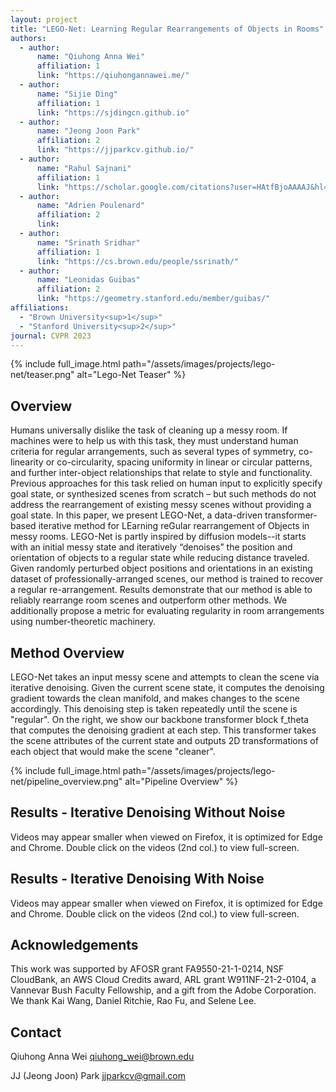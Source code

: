 ```yaml
---
layout: project
title: "LEGO-Net: Learning Regular Rearrangements of Objects in Rooms"
authors:
  - author:
      name: "Qiuhong Anna Wei"
      affiliation: 1
      link: "https://qiuhongannawei.me/"
  - author:
      name: "Sijie Ding"
      affiliation: 1
      link: "https://sjdingcn.github.io"
  - author:
      name: "Jeong Joon Park"
      affiliation: 2
      link: "https://jjparkcv.github.io/"
  - author:
      name: "Rahul Sajnani"
      affiliation: 1
      link: "https://scholar.google.com/citations?user=HAtfBjoAAAAJ&hl=en&oi=ao"
  - author:
      name: "Adrien Poulenard"
      affiliation: 2
      link:
  - author:
      name: "Srinath Sridhar"
      affiliation: 1
      link: "https://cs.brown.edu/people/ssrinath/"
  - author:
      name: "Leonidas Guibas"
      affiliation: 2
      link: "https://geometry.stanford.edu/member/guibas/"
affiliations:
  - "Brown University<sup>1</sup>"
  - "Stanford University<sup>2</sup>"
journal: CVPR 2023
---
```


{% include full_image.html path="/assets/images/projects/lego-net/teaser.png" alt="Lego-Net Teaser" %}

## Overview

Humans universally dislike the task of cleaning up a messy room. If machines were to help us with this task, they must understand human criteria for regular arrangements, such as several types of symmetry, co-linearity or co-circularity, spacing uniformity in linear or circular patterns, and further inter-object relationships that relate to style and functionality. Previous approaches for this task relied on human input to explicitly specify goal state, or synthesized scenes from scratch – but such methods do not address the rearrangement of existing messy scenes without providing a goal state. In this paper, we present LEGO-Net, a data-driven transformer-based iterative method for LEarning reGular rearrangement of Objects in messy rooms. LEGO-Net is partly inspired by diffusion models--it starts with an initial messy state and iteratively “denoises” the position and orientation of objects to a regular state while reducing distance traveled. Given randomly perturbed object positions and orientations in an existing dataset of professionally-arranged scenes, our method is trained to recover a regular re-arrangement. Results demonstrate that our method is able to reliably rearrange room scenes and outperform other methods. We additionally propose a metric for evaluating regularity in room arrangements using number-theoretic machinery.

## Method Overview

LEGO-Net takes an input messy scene and attempts to clean the scene via iterative denoising. Given the current scene state, it computes the denoising gradient towards the clean manifold, and makes changes to the scene accordingly. This denoising step is taken repeatedly until the scene is "regular". On the right, we show our backbone transformer block f_theta that computes the denoising gradient at each step. This transformer takes the scene attributes of the current state and outputs 2D transformations of each object that would make the scene "cleaner".

{% include full_image.html path="/assets/images/projects/lego-net/pipeline_overview.png" alt="Pipeline Overview" %}

## Results - Iterative Denoising Without Noise

Videos may appear smaller when viewed on Firefox, it is optimized for Edge and Chrome. Double click on the videos (2nd col.) to view full-screen.

## Results - Iterative Denoising With Noise

Videos may appear smaller when viewed on Firefox, it is optimized for Edge and Chrome. Double click on the videos (2nd col.) to view full-screen.

## Acknowledgements

This work was supported by AFOSR grant FA9550-21-1-0214, NSF CloudBank, an AWS Cloud Credits award, ARL grant W911NF-21-2-0104, a Vannevar Bush Faculty Fellowship, and a gift from the Adobe Corporation. We thank Kai Wang, Daniel Ritchie, Rao Fu, and Selene Lee.

## Contact

Qiuhong Anna Wei [qiuhong_wei@brown.edu](qiuhong_wei@brown.edu)

JJ (Jeong Joon) Park [jjparkcv@gmail.com](jjparkcv@gmail.com)
